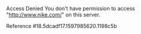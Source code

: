 Access Denied You don't have permission to access "http://www.nike.com/" on this server.

Reference #18.5dcadf17.1597985620.1198c5b
